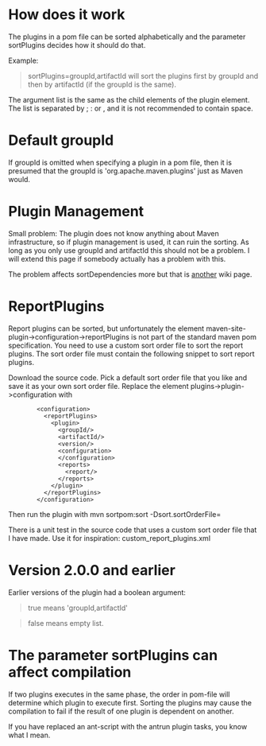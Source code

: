 # How does it work #

The plugins in a pom file can be sorted alphabetically and the parameter sortPlugins decides how it should do that.

Example:
> sortPlugins=groupId,artifactId will sort the plugins first by groupId and then by artifactId (if the groupId is the same).

The argument list is the same as the child elements of the plugin element. The list is separated by ; : or , and it is not recommended to contain space.

# Default groupId #

If groupId is omitted when specifying a plugin in a pom file, then it is presumed that the groupId is 'org.apache.maven.plugins' just as Maven would.

# Plugin Management #

Small problem: The plugin does not know anything about Maven infrastructure, so if plugin management is used, it can ruin the sorting. As long as you only use groupId and artifactId this should not be a problem. I will extend this page if somebody actually has a problem with this.

The problem affects sortDependencies more but that is [another](SortDependencies.md) wiki page.

# ReportPlugins #

Report plugins can be sorted, but unfortunately the element maven-site-plugin->configuration->reportPlugins is not part of the standard maven pom specification. You need to use a custom sort order file to sort the report plugins. The sort order file must contain the following snippet to sort report plugins.

Download the source code. Pick a default sort order file that you like and save it as your own sort order file. Replace the element plugins->plugin->configuration with
```
        <configuration>
          <reportPlugins>
            <plugin>
              <groupId/>
              <artifactId/>
              <version/>
              <configuration>
              </configuration>
              <reports>
                <report/>
              </reports>
            </plugin>
          </reportPlugins>            
        </configuration>
```

Then run the plugin with mvn sortpom:sort -Dsort.sortOrderFile=<your own file here>

There is a unit test in the source code that uses a custom sort order file that I have made. Use it for inspiration: custom\_report\_plugins.xml

# Version 2.0.0 and earlier #

Earlier versions of the plugin had a boolean argument:
> true means 'groupId,artifactId'

> false means empty list.

# The parameter sortPlugins can affect compilation #

If two plugins executes in the same phase, the order in pom-file will determine which plugin to execute first. Sorting the plugins may cause the compilation to fail if the result of one plugin is dependent on another.

If you have replaced an ant-script with the antrun plugin tasks, you know what I mean.